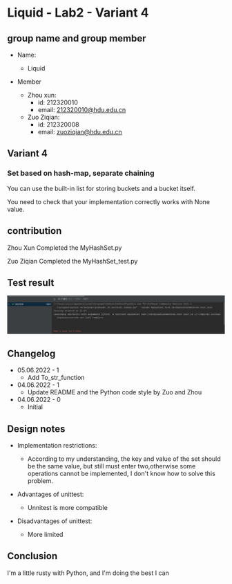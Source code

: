 # Liquid - Lab2 - Variant 4

## group name and group member

- Name:
  - Liquid

- Member
  - Zhou xun:
    - id: 212320010
    - email: 212320010@hdu.edu.cn
  - Zuo Ziqian:
    - id: 212320008
    - email: zuoziqian@hdu.edu.cn

## Variant 4

### Set based on hash-map, separate chaining

You can use the built-in list for storing buckets and a bucket itself.

You need to check that your implementation correctly works with None value.

## contribution

Zhou Xun Completed the MyHashSet.py

Zuo Ziqian Completed the MyHashSet_test.py

## Test result

![Image](https://github.com/Zetazzq/edu-cpo-lab2-template/blob/main/MyHashSet_test.png)

## Changelog

- 05.06.2022 - 1
  - Add To_str_function
- 04.06.2022 - 1
  - Update README and the Python code style by Zuo and Zhou
- 04.06.2022 - 0
  - Initial

## Design notes

- Implementation restrictions:
  - According to my understanding, the key and value of the set should
    be the same value, but still must enter two,otherwise some
    operations cannot be implemented, I don't know how to
    solve this problem.

- Advantages of unittest:
  - Unnitest is more compatible

- Disadvantages of unittest:
  - More limited

## Conclusion

I'm a little rusty with Python, and I'm doing the best I can
